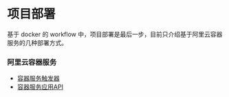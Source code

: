 # 项目部署

基于 docker 的 workflow 中，项目部署是最后一步，目前只介绍基于阿里云容器服务的几种部署方式。


### 阿里云容器服务

* [容器服务触发器](https://help.aliyun.com/document_detail/63192.html?spm=5176.11065259.1996646101.searchclickresult.56a625e9cCTsH6)
* [容器服务应用API](https://help.aliyun.com/document_detail/26072.html?spm=a2c4g.11186623.6.986.Uj4wo5)



